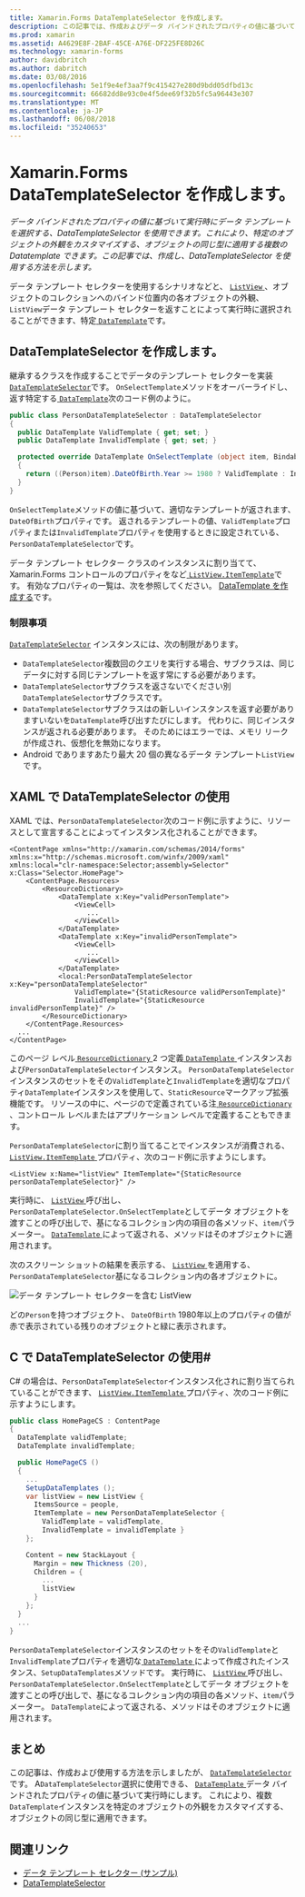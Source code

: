 ```yaml
---
title: Xamarin.Forms DataTemplateSelector を作成します。
description: この記事では、作成およびデータ バインドされたプロパティの値に基づいて実行時にデータ テンプレートを選択するために使用するの DataTemplateSelector を使用する方法を示します。
ms.prod: xamarin
ms.assetid: A4629E8F-2BAF-45CE-A76E-DF225FE8D26C
ms.technology: xamarin-forms
author: davidbritch
ms.author: dabritch
ms.date: 03/08/2016
ms.openlocfilehash: 5e1f9e4ef3aa7f9c415427e280d9bdd05dfbd13c
ms.sourcegitcommit: 66682dd8e93c0e4f5dee69f32b5fc5a96443e307
ms.translationtype: MT
ms.contentlocale: ja-JP
ms.lasthandoff: 06/08/2018
ms.locfileid: "35240653"
---
```

# <a name="creating-a-xamarinforms-datatemplateselector"></a>Xamarin.Forms DataTemplateSelector を作成します。

_データ バインドされたプロパティの値に基づいて実行時にデータ テンプレートを選択する、DataTemplateSelector を使用できます。これにより、特定のオブジェクトの外観をカスタマイズする、オブジェクトの同じ型に適用する複数の Datatemplate できます。この記事では、作成し、DataTemplateSelector を使用する方法を示します。_

データ テンプレート セレクターを使用するシナリオなどと、 [ `ListView` ](https://developer.xamarin.com/api/type/Xamarin.Forms.ListView/) 、オブジェクトのコレクションへのバインド位置内の各オブジェクトの外観、`ListView`データ テンプレート セレクターを返すことによって実行時に選択されることができます、特定[ `DataTemplate`](https://developer.xamarin.com/api/type/Xamarin.Forms.DataTemplate/)です。

## <a name="creating-a-datatemplateselector"></a>DataTemplateSelector を作成します。

継承するクラスを作成することでデータのテンプレート セレクターを実装[ `DataTemplateSelector`](https://developer.xamarin.com/api/type/Xamarin.Forms.DataTemplateSelector/)です。 `OnSelectTemplate`メソッドをオーバーライドし、返す特定する[ `DataTemplate`](https://developer.xamarin.com/api/type/Xamarin.Forms.DataTemplate/)次のコード例のように。

```csharp
public class PersonDataTemplateSelector : DataTemplateSelector
{
  public DataTemplate ValidTemplate { get; set; }
  public DataTemplate InvalidTemplate { get; set; }

  protected override DataTemplate OnSelectTemplate (object item, BindableObject container)
  {
    return ((Person)item).DateOfBirth.Year >= 1980 ? ValidTemplate : InvalidTemplate;
  }
}
```

`OnSelectTemplate`メソッドの値に基づいて、適切なテンプレートが返されます、`DateOfBirth`プロパティです。 返されるテンプレートの値、`ValidTemplate`プロパティまたは`InvalidTemplate`プロパティを使用するときに設定されている、`PersonDataTemplateSelector`です。

データ テンプレート セレクター クラスのインスタンスに割り当てて、Xamarin.Forms コントロールのプロパティをなど[ `ListView.ItemTemplate`](https://developer.xamarin.com/api/type/Xamarin.Forms.ItemsView%3CTVisual%3E/)です。 有効なプロパティの一覧は、次を参照してください。 [DataTemplate を作成する](~/xamarin-forms/app-fundamentals/templates/data-templates/creating.md)です。

### <a name="limitations"></a>制限事項

[`DataTemplateSelector`](https://developer.xamarin.com/api/type/Xamarin.Forms.DataTemplateSelector/) インスタンスには、次の制限があります。

- `DataTemplateSelector`複数回のクエリを実行する場合、サブクラスは、同じデータに対する同じテンプレートを返す常にする必要があります。
- `DataTemplateSelector`サブクラスを返さないでください別`DataTemplateSelector`サブクラスです。
- `DataTemplateSelector`サブクラスはの新しいインスタンスを返す必要がありますいないを`DataTemplate`呼び出すたびにします。 代わりに、同じインスタンスが返される必要があります。 そのためにはエラーでは、メモリ リークが作成され、仮想化を無効になります。
- Android でありますあたり最大 20 個の異なるデータ テンプレート`ListView`です。

## <a name="consuming-a-datatemplateselector-in-xaml"></a>XAML で DataTemplateSelector の使用

XAML では、`PersonDataTemplateSelector`次のコード例に示すように、リソースとして宣言することによってインスタンス化されることができます。

```xaml
<ContentPage xmlns="http://xamarin.com/schemas/2014/forms" xmlns:x="http://schemas.microsoft.com/winfx/2009/xaml" xmlns:local="clr-namespace:Selector;assembly=Selector" x:Class="Selector.HomePage">
    <ContentPage.Resources>
        <ResourceDictionary>
            <DataTemplate x:Key="validPersonTemplate">
                <ViewCell>
                   ...
                </ViewCell>
            </DataTemplate>
            <DataTemplate x:Key="invalidPersonTemplate">
                <ViewCell>
                   ...
                </ViewCell>
            </DataTemplate>
            <local:PersonDataTemplateSelector x:Key="personDataTemplateSelector"
                ValidTemplate="{StaticResource validPersonTemplate}"
                InvalidTemplate="{StaticResource invalidPersonTemplate}" />
        </ResourceDictionary>
    </ContentPage.Resources>
  ...
</ContentPage>
```

このページ レベル[ `ResourceDictionary` ](https://developer.xamarin.com/api/type/Xamarin.Forms.ResourceDictionary/) 2 つ定義[ `DataTemplate` ](https://developer.xamarin.com/api/type/Xamarin.Forms.DataTemplate/)インスタンスおよび`PersonDataTemplateSelector`インスタンス。 `PersonDataTemplateSelector`インスタンスのセットをその`ValidTemplate`と`InvalidTemplate`を適切なプロパティ`DataTemplate`インスタンスを使用して、`StaticResource`マークアップ拡張機能です。 リソースの中に、ページので定義されている注[ `ResourceDictionary` ](https://developer.xamarin.com/api/type/Xamarin.Forms.ResourceDictionary/)、コントロール レベルまたはアプリケーション レベルで定義することもできます。

`PersonDataTemplateSelector`に割り当てることでインスタンスが消費される、 [ `ListView.ItemTemplate` ](https://developer.xamarin.com/api/type/Xamarin.Forms.ItemsView%3CTVisual%3E/)プロパティ、次のコード例に示すようにします。

```xaml
<ListView x:Name="listView" ItemTemplate="{StaticResource personDataTemplateSelector}" />
```

実行時に、 [ `ListView` ](https://developer.xamarin.com/api/type/Xamarin.Forms.ListView/)呼び出し、`PersonDataTemplateSelector.OnSelectTemplate`としてデータ オブジェクトを渡すことの呼び出しで、基になるコレクション内の項目の各メソッド、`item`パラメーター。 [ `DataTemplate` ](https://developer.xamarin.com/api/type/Xamarin.Forms.DataTemplate/)によって返される、メソッドはそのオブジェクトに適用されます。

次のスクリーン ショットの結果を表示する、 [ `ListView` ](https://developer.xamarin.com/api/type/Xamarin.Forms.ListView/)を適用する、`PersonDataTemplateSelector`基になるコレクション内の各オブジェクトに。

![](selector-images/data-template-selector.png "データ テンプレート セレクターを含む ListView")

どの`Person`を持つオブジェクト、 `DateOfBirth` 1980年以上のプロパティの値が赤で表示されている残りのオブジェクトと緑に表示されます。

## <a name="consuming-a-datatemplateselector-in-cnum"></a>C で DataTemplateSelector の使用&num;

C# の場合は、`PersonDataTemplateSelector`インスタンス化されに割り当てられていることができます、 [ `ListView.ItemTemplate` ](https://developer.xamarin.com/api/type/Xamarin.Forms.ItemsView%3CTVisual%3E/)プロパティ、次のコード例に示すようにします。

```csharp
public class HomePageCS : ContentPage
{
  DataTemplate validTemplate;
  DataTemplate invalidTemplate;

  public HomePageCS ()
  {
    ...
    SetupDataTemplates ();
    var listView = new ListView {
      ItemsSource = people,
      ItemTemplate = new PersonDataTemplateSelector {
        ValidTemplate = validTemplate,
        InvalidTemplate = invalidTemplate }
    };

    Content = new StackLayout {
      Margin = new Thickness (20),
      Children = {
        ...
        listView
      }
    };
  }
  ...  
}
```

`PersonDataTemplateSelector`インスタンスのセットをその`ValidTemplate`と`InvalidTemplate`プロパティを適切な[ `DataTemplate` ](https://developer.xamarin.com/api/type/Xamarin.Forms.DataTemplate/)によって作成されたインスタンス、`SetupDataTemplates`メソッドです。 実行時に、 [ `ListView` ](https://developer.xamarin.com/api/type/Xamarin.Forms.ListView/)呼び出し、`PersonDataTemplateSelector.OnSelectTemplate`としてデータ オブジェクトを渡すことの呼び出しで、基になるコレクション内の項目の各メソッド、`item`パラメーター。 `DataTemplate`によって返される、メソッドはそのオブジェクトに適用されます。

## <a name="summary"></a>まとめ

この記事は、作成および使用する方法を示しましたが、 [ `DataTemplateSelector`](https://developer.xamarin.com/api/type/Xamarin.Forms.DataTemplateSelector/)です。 A`DataTemplateSelector`選択に使用できる、 [ `DataTemplate` ](https://developer.xamarin.com/api/type/Xamarin.Forms.DataTemplate/)データ バインドされたプロパティの値に基づいて実行時にします。 これにより、複数`DataTemplate`インスタンスを特定のオブジェクトの外観をカスタマイズする、オブジェクトの同じ型に適用できます。


## <a name="related-links"></a>関連リンク

- [データ テンプレート セレクター (サンプル)](https://developer.xamarin.com/samples/xamarin-forms/templates/datatemplateselector/)
- [DataTemplateSelector](https://developer.xamarin.com/api/type/Xamarin.Forms.DataTemplateSelector/)

